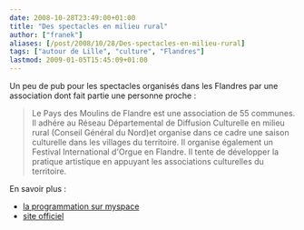 ```yaml
---
date: 2008-10-28T23:49:00+01:00
title: "Des spectacles en milieu rural"
author: ["franek"]
aliases: [/post/2008/10/28/Des-spectacles-en-milieu-rural]
tags: ["autour de Lille", "culture", "Flandres"]
lastmod: 2009-01-05T15:45:09+01:00
---
```

Un peu de pub pour les spectacles organisés dans les Flandres par une association dont fait partie une personne proche :

> Le Pays des Moulins de Flandre est une association de 55 communes. Il adhére au Réseau Départemental de Diffusion Culturelle en milieu rural (Conseil Général du Nord)et organise dans ce cadre une saison culturelle dans les villages du territoire. Il organise également un Festival International d'Orgue en Flandre. Il tente de développer la pratique artistique en appuyant les associations culturelles du territoire.

En savoir plus :

- [la programmation sur myspace](http://www.myspace.com/paysdesmoulinsdeflandre)
- [site officiel](http://www.paysdesmoulinsdeflandre.com/)
